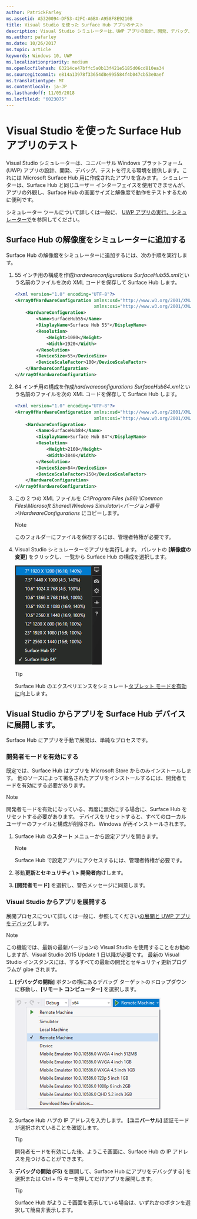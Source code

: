 ```yaml
---
author: PatrickFarley
ms.assetid: A5320094-DF53-42FC-A6BA-A958F8E9210B
title: Visual Studio を使った Surface Hub アプリのテスト
description: Visual Studio シミュレーターは、UWP アプリの設計、開発、デバッグ、テストを行える環境を提供します。これには Surface Hub 用に作成されたアプリを含みます。
ms.author: pafarley
ms.date: 10/26/2017
ms.topic: article
keywords: Windows 10, UWP
ms.localizationpriority: medium
ms.openlocfilehash: 63214ce47bffc5a0b13f421e5185d06cd810ea34
ms.sourcegitcommit: e814a13978f33654d8e995584f4b047cb53e0aef
ms.translationtype: MT
ms.contentlocale: ja-JP
ms.lasthandoff: 11/05/2018
ms.locfileid: "6023075"
---
```

# <a name="test-surface-hub-apps-using-visual-studio"></a>Visual Studio を使った Surface Hub アプリのテスト
Visual Studio シミュレーターは、ユニバーサル Windows プラットフォーム (UWP) アプリの設計、開発、デバッグ、テストを行える環境を提供します。これには Microsoft Surface Hub 用に作成されたアプリを含みます。 シミュレーターは、Surface Hub と同じユーザー インターフェイスを使用できませんが、アプリの外観し、Surface Hub の画面サイズと解像度で動作をテストするために便利です。

シミュレーター ツールについて詳しくは一般に、 [UWP アプリの実行、シミュレーターで](https://docs.microsoft.com/visualstudio/debugger/run-windows-store-apps-in-the-simulator)を参照してください。

## <a name="add-surface-hub-resolutions-to-the-simulator"></a>Surface Hub の解像度をシミュレーターに追加する
Surface Hub の解像度をシミュレーターに追加するには、次の手順を実行します。

1. 55 インチ用の構成を作成*hardwareconfigurations SurfaceHub55.xml*という名前のファイルを次の XML コードを保存して Surface Hub します。  

    ```xml
    <?xml version="1.0" encoding="UTF-8"?>
    <ArrayOfHardwareConfiguration xmlns:xsd="http://www.w3.org/2001/XMLSchema"
                                  xmlns:xsi="http://www.w3.org/2001/XMLSchema-instance">
        <HardwareConfiguration>
            <Name>SurfaceHub55</Name>
            <DisplayName>Surface Hub 55"</DisplayName>
            <Resolution>
                <Height>1080</Height>
                <Width>1920</Width>
            </Resolution>
            <DeviceSize>55</DeviceSize>
            <DeviceScaleFactor>100</DeviceScaleFactor>
        </HardwareConfiguration>
    </ArrayOfHardwareConfiguration>
    ```

2. 84 インチ用の構成を作成*hardwareconfigurations SurfaceHub84.xml*という名前のファイルを次の XML コードを保存して Surface Hub します。

    ```xml
    <?xml version="1.0" encoding="UTF-8"?>
    <ArrayOfHardwareConfiguration xmlns:xsd="http://www.w3.org/2001/XMLSchema"
                                  xmlns:xsi="http://www.w3.org/2001/XMLSchema-instance">
        <HardwareConfiguration>
            <Name>SurfaceHub84</Name>
            <DisplayName>Surface Hub 84"</DisplayName>
            <Resolution>
                <Height>2160</Height>
                <Width>3840</Width>
            </Resolution>
            <DeviceSize>84</DeviceSize>
            <DeviceScaleFactor>150</DeviceScaleFactor>
        </HardwareConfiguration>
    </ArrayOfHardwareConfiguration>
    ```

3. この 2 つの XML ファイルを *C:\Program Files (x86) \Common Files\Microsoft Shared\Windows Simulator\\&lt;バージョン番号&gt;\HardwareConfigurations* にコピーします。

   > [!NOTE]
   > このフォルダーにファイルを保存するには、管理者特権が必要です。

4. Visual Studio シミュレーターでアプリを実行します。 パレットの **[解像度の変更]** をクリックし、一覧から Surface Hub の構成を選択します。

    ![Visual Studio シミュレーターの解像度](images/vs-simulator-resolutions.png)

   > [!TIP]
   > Surface Hub のエクスペリエンスをシミュレート[タブレット モードを有効に](http://windows.microsoft.com/windows-10/getstarted-like-a-tablet)向上します。

## <a name="deploy-apps-to-a-surface-hub-device-from-visual-studio"></a>Visual Studio からアプリを Surface Hub デバイスに展開します。
Surface Hub にアプリを手動で展開は、単純なプロセスです。

### <a name="enable-developer-mode"></a>開発者モードを有効にする
既定では、Surface Hub はアプリを Microsoft Store からのみインストールします。 他のソースによって署名されたアプリをインストールするには、開発者モードを有効にする必要があります。

> [!NOTE]
> 開発者モードを有効になっている、再度に無効にする場合に、Surface Hub をリセットする必要があります。 デバイスをリセットすると、すべてのローカル ユーザーのファイルと構成が削除され、Windows が再インストールされます。

1. Surface Hub の**スタート** メニューから設定アプリを開きます。

   > [!NOTE]
   > Surface Hub で設定アプリにアクセスするには、管理者特権が必要です。

2. 移動**更新とセキュリティ \ > 開発者向け**します。

3. **[開発者モード]** を選択し、警告メッセージに同意します。

### <a name="deploy-your-app-from-visual-studio"></a>Visual Studio からアプリを展開する
展開プロセスについて詳しくは一般に、参照してください[の展開と UWP アプリをデバッグ](https://msdn.microsoft.com/windows/uwp/debug-test-perf/deploying-and-debugging-uwp-apps)します。

   > [!NOTE]
   > この機能では、最新の最新バージョンの Visual Studio を使用することをお勧めしますが、Visual Studio 2015 Update 1 日以降が必要です。 最新の Visual Studio インスタンスには、するすべての最新の開発とセキュリティ更新プログラムが gibe されます。

1. **[デバッグの開始]** ボタンの横にあるデバッグ ターゲットのドロップダウンに移動し、**[リモート コンピューター]** を選択します。

    <!--lcap: in your screenshot, you have local machine selected-->

   ![Visual Studio のデバッグ ターゲットのドロップダウン](images/vs-debug-target.png)

2. Surface Hub ハブの IP アドレスを入力します。 **[ユニバーサル]** 認証モードが選択されていることを確認します。

   > [!TIP] 
   > 開発者モードを有効にした後、ようこそ画面に、Surface Hub の IP アドレスを見つけることができます。

3. **デバッグの開始 (F5)** を展開して、Surface Hub にアプリをデバッグする] を選択または Ctrl + f5 キーを押してだけアプリを展開します。

   > [!TIP]
   > Surface Hub がようこそ画面を表示している場合は、いずれかのボタンを選択して簡易非表示します。
